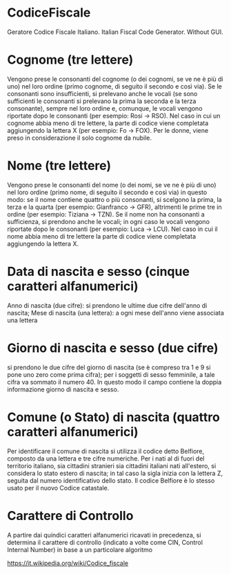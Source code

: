 # CodiceFiscale
Geratore Codice Fiscale Italiano. Italian Fiscal Code Generator. Without GUI.  

# Cognome (tre lettere)
Vengono prese le consonanti del cognome (o dei cognomi, se ve ne è più di uno) nel loro ordine (primo cognome, di seguito il secondo e così via). Se le consonanti sono insufficienti, si prelevano anche le vocali (se sono sufficienti le consonanti si prelevano la prima la seconda e la terza consonante), sempre nel loro ordine e, comunque, le vocali vengono riportate dopo le consonanti (per esempio: Rosi → RSO). Nel caso in cui un cognome abbia meno di tre lettere, la parte di codice viene completata aggiungendo la lettera X (per esempio: Fo → FOX). Per le donne, viene preso in considerazione il solo cognome da nubile.

# Nome (tre lettere)
Vengono prese le consonanti del nome (o dei nomi, se ve ne è più di uno) nel loro ordine (primo nome, di seguito il secondo e così via) in questo modo: se il nome contiene quattro o più consonanti, si scelgono la prima, la terza e la quarta (per esempio: Gianfranco → GFR), altrimenti le prime tre in ordine (per esempio: Tiziana → TZN). Se il nome non ha consonanti a sufficienza, si prendono anche le vocali; in ogni caso le vocali vengono riportate dopo le consonanti (per esempio: Luca → LCU). Nel caso in cui il nome abbia meno di tre lettere la parte di codice viene completata aggiungendo la lettera X.

# Data di nascita e sesso (cinque caratteri alfanumerici)
Anno di nascita (due cifre): si prendono le ultime due cifre dell'anno di nascita;
Mese di nascita (una lettera): a ogni mese dell'anno viene associata una lettera

# Giorno di nascita e sesso (due cifre)
si prendono le due cifre del giorno di nascita (se è compreso tra 1 e 9 si pone uno zero come prima cifra); per i soggetti di sesso femminile, a tale cifra va sommato il numero 40. In questo modo il campo contiene la doppia informazione giorno di nascita e sesso.

# Comune (o Stato) di nascita (quattro caratteri alfanumerici)
Per identificare il comune di nascita si utilizza il codice detto Belfiore, composto da una lettera e tre cifre numeriche. Per i nati al di fuori del territorio italiano, sia cittadini stranieri sia cittadini italiani nati all'estero, si considera lo stato estero di nascita; in tal caso la sigla inizia con la lettera Z, seguita dal numero identificativo dello stato.
Il codice Belfiore è lo stesso usato per il nuovo Codice catastale.

# Carattere di Controllo 
A partire dai quindici caratteri alfanumerici ricavati in precedenza, si determina il carattere di controllo (indicato a volte come CIN, Control Internal Number) in base a un particolare algoritmo


https://it.wikipedia.org/wiki/Codice_fiscale
